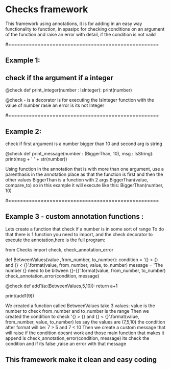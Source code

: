 # Checks framework

This framework using annotations, it is for adding
in an easy way functionality to function,
in spasipc for checking conditions on an argument of
the function and raise an error with detail,
if the condition is not vaild
    
#===================================================

## Example 1:
## check if the argument if a integer

@check
def print_integer(number : IsInteger):
  print(number)

@check - is a decorator is for executing
the IsInteger function with the value of number
rasie an error is its not Integer

#===================================================

## Example 2:
check if first argument is a number
bigger than 10
and second arg is string

@check
def print_message(number : (BiggerThan, 10), msg : IsString):
  print(msg + ' ' + str(number))

Using function in the annotation that is with more than one
argument, use a parenthasis in the annotation place as
that the function is first and then the other values
BiggerThan is a function with 2 args BiggerThan(value, compare_to)
so in this example it will execute like this: BiggerThan(number, 10)

#===================================================

## Example 3 - custom annotation functions :
Lets create a function that check if a number is in some sort of range
To do that there is 1 function you need to import, and the check
decorator to execute the annotation,here is the full program:

from Checks import check, check_annotation_error


def BetweenValues(value ,from_number, to_number):
    condition = '{} > {} and {} < {}'.format(value, from_number, value, to_number)
    message = 'The number {} need to be bitween {}-{}'.format(value, from_number, to_number)
    check_annotation_error(condition, message)

@check
def add1(a:(BetweenValues,5,10)):
    return a+1

print(add1(9))

We created a function called BetweenValues take 3 values:
value is the number to check
from_number and to_number is the range
Then we created the condition to check
'{} > {} and {} < {}'.format(value, from_number, value, to_number)
les say the values are (7,5,10) the condition after format will be:
7 > 5 and 7 < 10
Then we create a custom message that will raise if the condition doesnt work
and those main function that makes it append is check_annotation_error(condition, message)
its check the condition and if its false ,raise an error with that message

## This framework make it clean and easy coding
